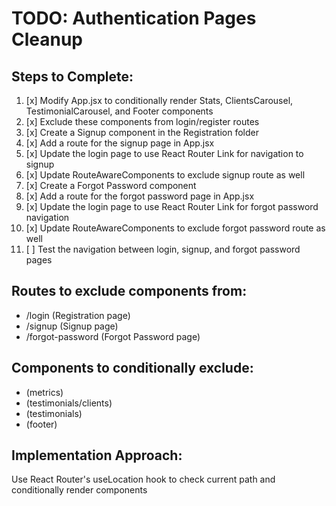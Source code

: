 # TODO: Authentication Pages Cleanup

## Steps to Complete:
1. [x] Modify App.jsx to conditionally render Stats, ClientsCarousel, TestimonialCarousel, and Footer components
2. [x] Exclude these components from login/register routes
3. [x] Create a Signup component in the Registration folder
4. [x] Add a route for the signup page in App.jsx
5. [x] Update the login page to use React Router Link for navigation to signup
6. [x] Update RouteAwareComponents to exclude signup route as well
7. [x] Create a Forgot Password component
8. [x] Add a route for the forgot password page in App.jsx
9. [x] Update the login page to use React Router Link for forgot password navigation
10. [x] Update RouteAwareComponents to exclude forgot password route as well
11. [ ] Test the navigation between login, signup, and forgot password pages

## Routes to exclude components from:
- /login (Registration page)
- /signup (Signup page)
- /forgot-password (Forgot Password page)

## Components to conditionally exclude:
- <Stats /> (metrics)
- <ClientsCarousel /> (testimonials/clients)
- <TestimonialCarousel /> (testimonials)
- <Footer /> (footer)

## Implementation Approach:
Use React Router's useLocation hook to check current path and conditionally render components
